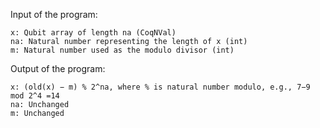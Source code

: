 Input of the program:

    x: Qubit array of length na (CoqNVal)
    na: Natural number representing the length of x (int)
    m: Natural number used as the modulo divisor (int)

Output of the program:

    x: (old(x) − m) % 2^na, where % is natural number modulo, e.g., 7−9 mod 2^4 =14 
    na: Unchanged
    m: Unchanged
